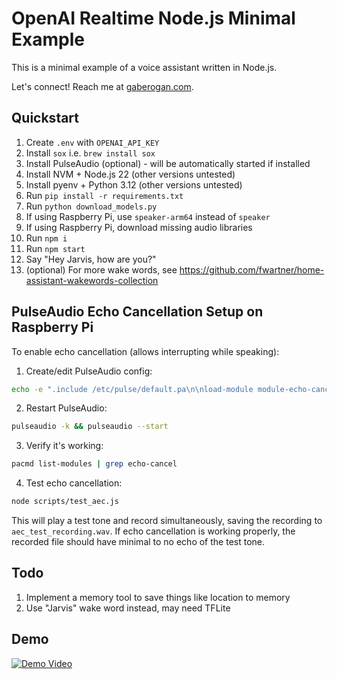 # OpenAI Realtime Node.js Minimal Example

This is a minimal example of a voice assistant written in Node.js.

Let's connect! Reach me at [gaberogan.com](https://gaberogan.com).

## Quickstart

1. Create `.env` with `OPENAI_API_KEY`
2. Install `sox` i.e. `brew install sox`
3. Install PulseAudio (optional) - will be automatically started if installed
4. Install NVM + Node.js 22 (other versions untested)
5. Install pyenv + Python 3.12 (other versions untested)
6. Run `pip install -r requirements.txt`
7. Run `python download_models.py`
8. If using Raspberry Pi, use `speaker-arm64` instead of `speaker`
9. If using Raspberry Pi, download missing audio libraries
10. Run `npm i`
11. Run `npm start`
12. Say "Hey Jarvis, how are you?"
13. (optional) For more wake words, see https://github.com/fwartner/home-assistant-wakewords-collection

## PulseAudio Echo Cancellation Setup on Raspberry Pi

To enable echo cancellation (allows interrupting while speaking):

1. Create/edit PulseAudio config:

```bash
echo -e ".include /etc/pulse/default.pa\n\nload-module module-echo-cancel.so aec_method=webrtc source_name=echocancel_source sink_name=echocancel_sink" > ~/.config/pulse/default.pa
```

2. Restart PulseAudio:

```bash
pulseaudio -k && pulseaudio --start
```

3. Verify it's working:

```bash
pacmd list-modules | grep echo-cancel
```

4. Test echo cancellation:

```bash
node scripts/test_aec.js
```

This will play a test tone and record simultaneously, saving the recording to `aec_test_recording.wav`. If echo cancellation is working properly, the recorded file should have minimal to no echo of the test tone.

## Todo

1. Implement a memory tool to save things like location to memory
2. Use "Jarvis" wake word instead, may need TFLite

## Demo

[![Demo Video](https://img.youtube.com/vi/x7RCJVJM5_c/1.jpg)](https://www.youtube.com/watch?v=x7RCJVJM5_c)
